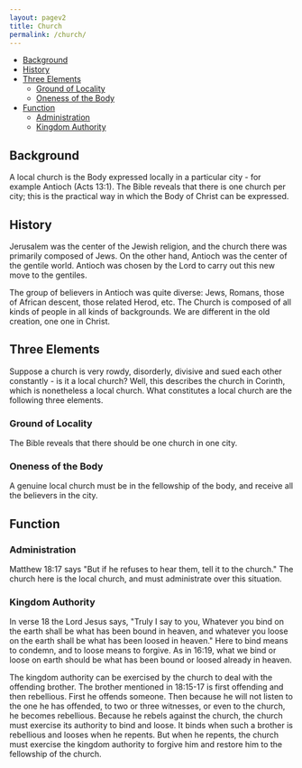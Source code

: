 ```yaml
---
layout: pagev2
title: Church
permalink: /church/
---
```

- [Background](#background)
- [History](#history)
- [Three Elements](#three-elements)
  - [Ground of Locality](#ground-of-locality)
  - [Oneness of the Body](#oneness-of-the-body)
- [Function](#function)
  - [Administration](#administration)
  - [Kingdom Authority](#kingdom-authority)


## Background

A local church is the Body expressed locally in a particular city - for example Antioch (Acts 13:1). The Bible reveals that there is one church per city; this is the practical way in which the Body of Christ can be expressed.

## History

Jerusalem was the center of the Jewish religion, and the church there was primarily composed of Jews. On the other hand, Antioch was the center of the gentile world. Antioch was chosen by the Lord to carry out this new move to the gentiles. 

The group of believers in Antioch was quite diverse: Jews, Romans, those of African descent, those related Herod, etc. The Church is composed of all kinds of people in all kinds of backgrounds. We are different in the old creation, one one in Christ.

## Three Elements

Suppose a church is very rowdy, disorderly, divisive and sued each other constantly - is it a local church? Well, this describes the church in Corinth, which is nonetheless a local church. What constitutes a local church are the following three elements.

### Ground of Locality

The Bible reveals that there should be one church in one city.

### Oneness of the Body

A genuine local church must be in the fellowship of the body, and receive all the believers in the city.

## Function

### Administration

Matthew 18:17 says "But if he refuses to hear them, tell it to the church." The church here is the local church, and must administrate over this situation.

### Kingdom Authority

In verse 18 the Lord Jesus says, "Truly I say to you, Whatever you bind on the earth shall be what has been bound in heaven, and whatever you loose on the earth shall be what has been loosed in heaven." Here to bind means to condemn, and to loose means to forgive. As in 16:19, what we bind or loose on earth should be what has been bound or loosed already in heaven.

The kingdom authority can be exercised by the church to deal with the offending brother. The brother mentioned in 18:15-17 is first offending and then rebellious. First he offends someone. Then because he will not listen to the one he has offended, to two or three witnesses, or even to the church, he becomes rebellious. Because he rebels against the church, the church must exercise its authority to bind and loose. It binds when such a brother is rebellious and looses when he repents. But when he repents, the church must exercise the kingdom authority to forgive him and restore him to the fellowship of the church. 
